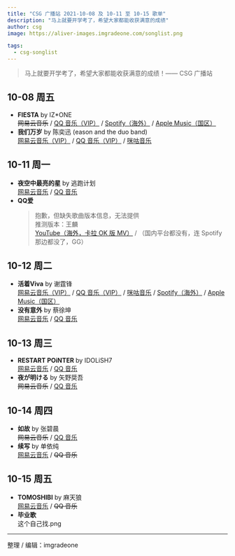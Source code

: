```yaml
---
title: "CSG 广播站 2021-10-08 及 10-11 至 10-15 歌单"
description: "马上就要开学考了，希望大家都能收获满意的成绩"
author: csg
image: https://aliver-images.imgradeone.com/songlist.png

tags:
  - csg-songlist
---
```


> 马上就要开学考了，希望大家都能收获满意的成绩！—— CSG 广播站

## 10-08 周五

- **FIESTA** by IZ\*ONE  
  ~~网易云音乐~~ / [QQ 音乐（VIP）](https://y.qq.com/n/ryqq/songDetail/003Bril44NgCuj) / [Spotify（海外）](https://open.spotify.com/track/6Ihdn6wW2UBhfTKWbP29KA) / [Apple Music（国区）](https://music.apple.com/cn/album/fiesta/1569281731?i=1569281734)
- **我们万岁** by 陈奕迅 (eason and the duo band)  
  [网易云音乐（VIP）](https://music.163.com/song?id=1323304980) / [QQ 音乐（VIP）](https://y.qq.com/n/ryqq/songDetail/001onDtb1Eqq86) / [咪咕音乐](https://music.migu.cn/v3/music/song/6005669Z18A)

## 10-11 周一

- **夜空中最亮的星** by 逃跑计划  
  [网易云音乐](https://music.163.com/song?id=25706282) / [QQ 音乐](https://y.qq.com/n/ryqq/songDetail/001NmPTG1fVsUw)
- **QQ爱**  
  > 抱歉，但缺失歌曲版本信息，无法提供  
  > 推测版本：王麟  
  > [YouTube（海外，卡拉 OK 版 MV）](https://www.youtube.com/watch?v=BRUl-Gz-6rw) / （国内平台都没有，连 Spotify 那边都没了，GG）

## 10-12 周二

- **活着Viva** by 谢霆锋  
  [网易云音乐（VIP）](https://music.163.com/song?id=168905) / [QQ 音乐（VIP）](https://y.qq.com/n/ryqq/songDetail/002AMtaK2U8iWk) / [咪咕音乐](https://music.migu.cn/v3/music/song/69910421793) / [Spotify（海外）](https://open.spotify.com/track/4qmUx3yvJOt9Jktzr6Kvh0) / [Apple Music（国区）](https://music.apple.com/cn/album/活着viva/543764951?i=543764956)
- **没有意外** by 蔡徐坤  
  [网易云音乐](https://music.163.com/song?id=1346079558) / [QQ 音乐](https://y.qq.com/n/ryqq/songDetail/003Fe8vW2OUnje)

## 10-13 周三

- **RESTART POiNTER** by IDOLiSH7  
  [网易云音乐](https://music.163.com/song?id=427419110) / [QQ 音乐](https://y.qq.com/n/ryqq/songDetail/001VJRDE1uL9Bm)
- **夜が明ける** by 矢野奨吾  
  ~~网易云音乐~~ / [QQ 音乐](https://y.qq.com/n/ryqq/songDetail/004HBDym4S4FJ2)

## 10-14 周四

- **如故** by 张碧晨  
  ~~网易云音乐~~ / [QQ 音乐](https://y.qq.com/n/ryqq/songDetail/000RscgG2i34pY)
- **续写** by 单依纯  
  [网易云音乐](https://music.163.com/song?id=427419110) / ~~QQ 音乐~~

## 10-15 周五

- **TOMOSHIBI** by 麻天狼  
  [网易云音乐](https://music.163.com/#/song?id=1826178984) / ~~QQ 音乐~~
- **毕业歌**  
  这个自己找.png

---

整理 / 编辑：imgradeone

